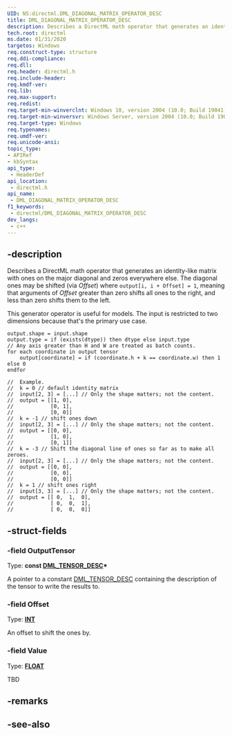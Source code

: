 ```yaml
---
UID: NS:directml.DML_DIAGONAL_MATRIX_OPERATOR_DESC
title: DML_DIAGONAL_MATRIX_OPERATOR_DESC
description: Describes a DirectML math operator that generates an identity-like matrix with ones on the major diagonal and zeros everywhere else.
tech.root: directml
ms.date: 01/31/2020
targetos: Windows
req.construct-type: structure
req.ddi-compliance: 
req.dll: 
req.header: directml.h
req.include-header: 
req.kmdf-ver: 
req.lib: 
req.max-support: 
req.redist: 
req.target-min-winverclnt: Windows 10, version 2004 (10.0; Build 19041)
req.target-min-winversvr: Windows Server, version 2004 (10.0; Build 19041)
req.target-type: Windows
req.typenames: 
req.umdf-ver: 
req.unicode-ansi: 
topic_type:
- APIRef
- kbSyntax
api_type:
 - HeaderDef
api_location:
 - directml.h
api_name:
 - DML_DIAGONAL_MATRIX_OPERATOR_DESC
f1_keywords:
 - directml/DML_DIAGONAL_MATRIX_OPERATOR_DESC
dev_langs:
 - c++
---
```


## -description

Describes a DirectML math operator that generates an identity-like matrix with ones on the major diagonal and zeros everywhere else. The diagonal ones may be shifted (via *Offset*) where `output[i, i + Offset] = 1`, meaning that arguments of *Offset* greater than zero shifts all ones to the right, and less than zero shifts them to the left.

This generator operator is useful for models. The input is restricted to two dimensions because that's the primary use case.

```
output.shape = input.shape
output.type = if (exists(dtype)) then dtype else input.type
// Any axis greater than H and W are treated as batch counts.
for each coordinate in output tensor
    output[coordinate] = if (coordinate.h + k == coordinate.w) then 1 else 0
endfor

//  Example.
//  k = 0 // default identity matrix
//  input[2, 3] = [...] // Only the shape matters; not the content.
//  output = [[1, 0],
//            [0, 1],
//            [0, 0]]
//  k = -1 // shift ones down
//  input[2, 3] = [...] // Only the shape matters; not the content.
//  output = [[0, 0],
//            [1, 0],
//            [0, 1]]
//  k = -3 // Shift the diagonal line of ones so far as to make all zeroes.
//  input[2, 3] = [...] // Only the shape matters; not the content.
//  output = [[0, 0],
//            [0, 0],
//            [0, 0]]
//  k = 1 // shift ones right
//  input[3, 3] = [...] // Only the shape matters; not the content.
//  output = [[ 0,  1,  0],
//            [ 0,  0,  1],
//            [ 0,  0,  0]]
```

## -struct-fields

### -field OutputTensor

Type: **const [DML_TENSOR_DESC](/windows/desktop/api/directml/ns-directml-dml_tensor_desc)\***

A pointer to a constant [DML_TENSOR_DESC](/windows/desktop/api/directml/ns-directml-dml_tensor_desc) containing the description of the tensor to write the results to.

### -field Offset

Type: **[INT](/windows/desktop/winprog/windows-data-types)**

An offset to shift the ones by.

### -field Value

Type: **[FLOAT](/windows/desktop/winprog/windows-data-types)**

TBD

## -remarks

## -see-also

